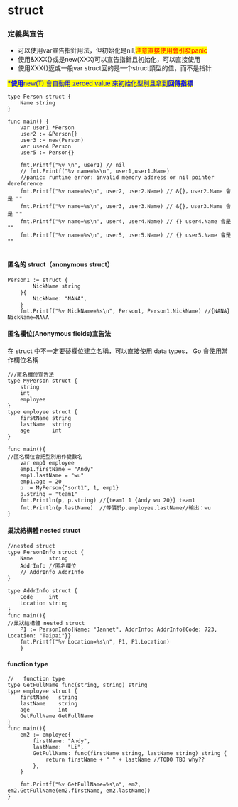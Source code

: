# struct

### 定義與宣告

* 可以使用var宣告指針用法，但初始化是nil,<mark style="color:red;">注意直接使用會引發panic</mark>&#x20;
* 使用\&XXX{}或是new(XXX)可以宣告指針且初始化，可以直接使用
* 使用XXX{}返或一般var struct回的是一个struct類型的值，而不是指针

<mark style="color:blue;">**\*使用**</mark><mark style="color:blue;">new(T) 會自動用 zeroed value 來初始化型別且拿到</mark><mark style="color:blue;">**回傳指標**</mark>

```
type Person struct {
	Name string
}

func main() {
	var user1 *Person
	user2 := &Person{}
	user3 := new(Person)
	var user4 Person
	user5 := Person{}

	fmt.Printf("%v \n", user1) // nil
	// fmt.Printf("%v name=%s\n", user1,user1.Name)
	//panic: runtime error: invalid memory address or nil pointer dereference
	fmt.Printf("%v name=%s\n", user2, user2.Name) // &{}，user2.Name 會是 ""
	fmt.Printf("%v name=%s\n", user3, user3.Name) // &{}，user3.Name 會是 ""
	fmt.Printf("%v name=%s\n", user4, user4.Name) // {} user4.Name 會是 ""
	fmt.Printf("%v name=%s\n", user5, user5.Name) // {} user5.Name 會是 ""
	
```

#### 匿名的 struct（anonymous struct）

```
Person1 := struct {
		NickName string
	}{
		NickName: "NANA",
	}
	fmt.Printf("%v NickName=%s\n", Person1, Person1.NickName) //{NANA} NickName=NANA
```

#### 匿名欄位(Anonymous fields)宣告法

在 struct 中不一定要替欄位建立名稱，可以直接使用 data types， Go 會使用當作欄位名稱

```
///匿名欄位宣告法
type MyPerson struct {
	string
	int
	employee
}
type employee struct {
	firstName string
	lastName  string
	age       int
}

func main(){
//匿名欄位會把型別用作變數名
	var emp1 employee
	emp1.firstName = "Andy"
	emp1.lastName = "wu"
	emp1.age = 20
	p := MyPerson{"sort1", 1, emp1}
	p.string = "team1"
	fmt.Println(p, p.string) //{team1 1 {Andy wu 20}} team1
	fmt.Println(p.lastName)  //等價於p.employee.lastName//輸出：wu
}
```

#### 巢狀結構體 nested struct

```
//nested struct
type PersonInfo struct {
	Name     string
	AddrInfo //匿名欄位
	// AddrInfo AddrInfo
}

type AddrInfo struct {
	Code     int
	Location string
}
func main(){
//巢狀結構體 nested struct
	P1 := PersonInfo{Name: "Jannet", AddrInfo: AddrInfo{Code: 723, Location: "Taipai"}}
	fmt.Printf("%v Location=%s\n", P1, P1.Location)
	}
```

#### &#x20;function type

```
//   function type
type GetFullName func(string, string) string
type employee struct {
	firstName   string
	lastName    string
	age         int
	GetFullName GetFullName
}
func main(){
	em2 := employee{
		firstName: "Andy",
		lastName:  "Li",
		GetFullName: func(firstName string, lastName string) string {
			return firstName + " " + lastName //TODO TBD why??
		},
	}
	
	fmt.Printf("%v GetFullName=%s\n", em2, em2.GetFullName(em2.firstName, em2.lastName))
}
```
